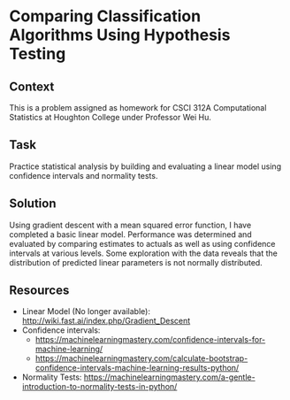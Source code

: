 # Comparing Classification Algorithms Using Hypothesis Testing
## Context
This is a problem assigned as homework for CSCI 312A Computational Statistics at Houghton College under Professor Wei Hu. 
## Task
Practice statistical analysis by building and evaluating a linear model using confidence intervals and normality tests.
## Solution
Using gradient descent with a mean squared error function, I have completed a basic linear model. Performance was determined and evaluated by comparing estimates to actuals as well as using confidence intervals at various levels. Some exploration with the data reveals that the distribution of predicted linear parameters is not normally distributed.
## Resources
- Linear Model (No longer available): http://wiki.fast.ai/index.php/Gradient_Descent
- Confidence intervals: 
  - https://machinelearningmastery.com/confidence-intervals-for-machine-learning/
  - https://machinelearningmastery.com/calculate-bootstrap-confidence-intervals-machine-learning-results-python/
- Normality Tests: https://machinelearningmastery.com/a-gentle-introduction-to-normality-tests-in-python/
